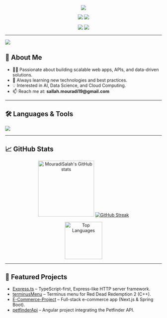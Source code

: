 
<div align="center">
  <img src="https://readme-typing-svg.demolab.com?font=Fira+Code&size=28&pause=1000&color=36BCF7&center=true&vCenter=true&width=600&lines=Hi+%F0%9F%91%8B%2C+I'm+MOURADI+Salah!;Full+Stack+Developer+%7C+AI+Engineer;Welcome+to+my+GitHub+profile!"/>
</div>


<p align="center">
  <a href="https://mouradi-portofolio.vercel.app/" target="_blank"><img src="https://img.shields.io/badge/Portfolio-36BCF7?style=for-the-badge&logo=vercel&logoColor=white"/></a>
  <a href="mailto:sallah.mouradi19@gmail.com"><img src="https://img.shields.io/badge/Email-D14836?style=for-the-badge&logo=gmail&logoColor=white"/></a>
</p>

<p align="center">
  <a href="https://www.linkedin.com/in/salah-eddine-mouradi-cs/" target="_blank"><img src="https://img.shields.io/badge/LinkedIn-0A66C2?style=for-the-badge&logo=linkedin&logoColor=white"/></a>
  <a href="https://www.hackerrank.com/profile/sallah_mouradi19" target="_blank"><img src="https://img.shields.io/badge/HackerRank-2EC866?style=for-the-badge&logo=hackerrank&logoColor=white"/></a>
</p>

---
![](https://komarev.com/ghpvc/?username=MouradiSalah&label=PROFILE+VIEWS)

<h2>🚀 About Me</h2>

<ul>
  <li>👨‍💻 Passionate about building scalable web apps, APIs, and data-driven solutions.</li>
  <li>🌱 Always learning new technologies and best practices.</li>
  <li>💡 Interested in AI, Data Science, and Cloud Computing.</li>
  <li>📫 Reach me at: <b>sallah.mouradi19@gmail.com</b></li>
</ul>

---

<h2>🛠️ Languages & Tools</h2>
<p align="left">
  <img src="https://skillicons.dev/icons?i=js,ts,react,vue,angular,nodejs,express,php,laravel,python,java,cpp,cs,html,css,tailwind,figma,docker,git,linux,mysql,postgres,mongodb,aws,firebase,opencv,pytorch,tensorflow,scikitlearn,matlab"/>
</p>

---

<h2>📈 GitHub Stats</h2>
<p align="center">
  <img src="https://github-readme-statistics-kappa.vercel.app/api?username=MouradiSalah&show_icons=true&theme=radical" alt="MouradiSalah's GitHub stats" height="180"/>
  <a href="https://github-readme-streak-stats-eight-amber.vercel.app"><img src="https://github-readme-streak-stats-eight-amber.vercel.app?user=MouradiSalah&theme=radical" alt="GitHub Streak" /></a>
</p>
<p align="center">
  <img src="https://github-readme-statistics-kappa.vercel.app/api/top-langs/?username=MouradiSalah&layout=compact&theme=radical" alt="Top Languages" height="120"/>
</p>

---


<h2>🌟 Featured Projects</h2>
<ul>
  <li><a href="https://github.com/MouradiSalah/Express.ts">Express.ts</a> – TypeScript-first, Express-like HTTP server framework.</li>
  <li><a href="https://github.com/MouradiSalah/terminusMenu">terminusMenu</a> – Terminus menu for Red Dead Redemption 2 (C++).</li>
  <li><a href="https://github.com/MouradiSalah/E-Commerce-Project">E-Commerce-Project</a> – Full-stack e-commerce app (Next.js & Spring Boot).</li>
  <li><a href="https://github.com/MouradiSalah/petfinderApi">petfinderApi</a> – Angular project integrating the Petfinder API.</li>
</ul>
